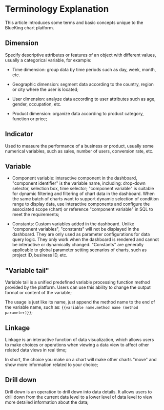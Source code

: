 # Terminology Explanation

This article introduces some terms and basic concepts unique to the BlueKing chart platform.

## Dimension

Specify descriptive attributes or features of an object with different values, usually a categorical variable, for example:

- Time dimension: group data by time periods such as day, week, month, etc.

- Geographic dimension: segment data according to the country, region or city where the user is located;

- User dimension: analyze data according to user attributes such as age, gender, occupation, etc.

- Product dimension: organize data according to product category, function or price;

## Indicator

Used to measure the performance of a business or product, usually some numerical variables, such as sales, number of users, conversion rate, etc.

## Variable

- Component variable: interactive component in the dashboard, "component identifier" is the variable name, including: drop-down selector, selection box, time selector; "component variable" is suitable for dynamic filtering and filtering of chart data in the dashboard. When the same batch of charts want to support dynamic selection of condition range to display data, use interactive components and configure the associated scope (chart) or reference "component variable" in SQL to meet the requirements;

- Constants: Custom variables added in the dashboard. Unlike "component variables", "constants" will not be displayed in the dashboard. They are only used as parameter configurations for data query logic. They only work when the dashboard is rendered and cannot be interactive or dynamically changed. "Constants" are generally applicable to global parameter setting scenarios of charts, such as project ID, business ID, etc.

## "Variable tail"

Variable tail is a unified predefined variable processing function method provided by the platform. Users can use this ability to change the output format or content of the variable;

The usage is just like its name, just append the method name to the end of the variable name, such as: `{{variable name.method name (method parameter)}}`;

## Linkage

Linkage is an interactive function of data visualization, which allows users to make choices or operations when viewing a data view to affect other related data views in real time;

In short, the choice you make on a chart will make other charts "move" and show more information related to your choice;

## Drill down

Drill down is an operation to drill down into data details. It allows users to drill down from the current data level to a lower level of data level to view more detailed information about the data;